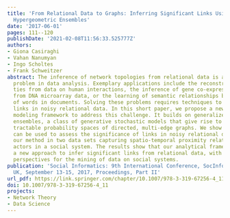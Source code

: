 ```yaml
---
title: 'From Relational Data to Graphs: Inferring Significant Links Using Generalized
  Hypergeometric Ensembles'
date: '2017-06-01'
pages: 111--120
publishDate: '2021-02-08T11:56:33.525777Z'
authors:
- Giona Casiraghi
- Vahan Nanumyan
- Ingo Scholtes
- Frank Schweitzer
abstract: The inference of network topologies from relational data is an important
  problem in data analysis. Exemplary applications include the reconstruction of social
  ties from data on human interactions, the inference of gene co-expression networks
  from DNA microarray data, or the learning of semantic relationships based on co-occurrences
  of words in documents. Solving these problems requires techniques to infer significant
  links in noisy relational data. In this short paper, we propose a new statistical
  modeling framework to address this challenge. It builds on generalized hypergeometric
  ensembles, a class of generative stochastic models that give rise to analytically
  tractable probability spaces of directed, multi-edge graphs. We show how this framework
  can be used to assess the significance of links in noisy relational data. We illustrate
  our method in two data sets capturing spatio-temporal proximity relations between
  actors in a social system. The results show that our analytical framework provides
  a new approach to infer significant links from relational data, with interesting
  perspectives for the mining of data on social systems.
publication: 'Social Informatics: 9th International Conference, SocInfo 2017, Oxford,
  UK, September 13-15, 2017, Proceedings, Part II'
url_pdf: https://link.springer.com/chapter/10.1007/978-3-319-67256-4_11
doi: 10.1007/978-3-319-67256-4_11
projects:
- Network Theory
- Data Science
---
```

